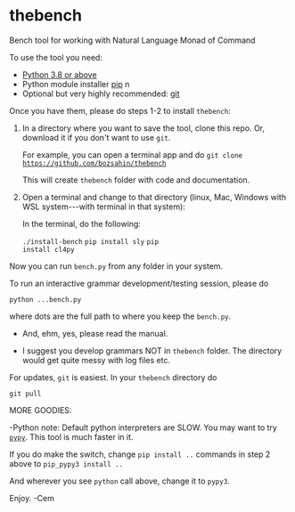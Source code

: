 # thebench
Bench tool for working with Natural Language Monad of Command


To use the tool you need:

- <a href="https://www.python.org/">Python 3.8  or above</a>
- Python module installer <a href="https://pypi.org/project/pip/">pip</a>
n
- Optional but very highly recommended: <a href="https://git-scm.com/downloads">git</a>

Once you have them, please do steps 1-2 to install <code>thebench</code>:

1. In a directory where you want to save the tool, clone this repo. Or, download it if you don't want to use <code>git</code>.

   For example, you can  open a terminal app and do <code>git clone https://github.com/bozsahin/thebench</code>

   This will create <code>thebench</code> folder with code and documentation.

2. Open a terminal  and change to that directory
   (linux, Mac, Windows with WSL system---with terminal in that system):

   In the terminal, do  the following:

   <code>./install-bench</code>
   <code>pip install sly</code>
   <code>pip install cl4py</code>

Now you can run <code>bench.py</code> from any folder in your system. 

To run an interactive grammar development/testing session, please do

   <code>python ...bench.py</code>

   where dots are the full path to where you keep the <code>bench.py</code>.

- And, ehm, yes, please read the manual.

- I suggest you develop grammars NOT in <code>thebench</code> folder.  The directory would get quite messy with log files etc.

For updates, <code>git</code> is easiest.  In your <code>thebench</code> directory do

   <code>git pull</code>


MORE GOODIES:

-Python note: Default python interpreters are SLOW. You may want to try <code><a href="https://pypy.org">pypy</a></code>.
This tool is much faster in it.
 
If you do make the switch, change <code>pip install ..</code> commands in step 2 above
to <code>pip_pypy3 install ..</code>


  And wherever you see <code>python</code> call above, change it to <code>pypy3</code>.

Enjoy.
-Cem
